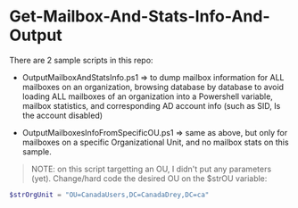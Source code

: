 # Get-Mailbox-And-Stats-Info-And-Output

There are 2 sample scripts in this repo:

- OutputMailboxAndStatsInfo.ps1 => to dump mailbox information for ALL mailboxes on an organization, browsing database by database to avoid loading ALL mailboxes of an organization into a Powershell variable, mailbox statistics, and corresponding AD account info (such as SID, Is the account disabled)

- OutputMailboxesInfoFromSpecificOU.ps1 => same as above, but only for mailboxes on a specific Organizational Unit, and no mailbox stats on this sample.
> NOTE: on this script targetting an OU, I didn't put any parameters (yet). Change/hard code the desired OU on the $strOU variable: 

```powershell
$strOrgUnit = "OU=CanadaUsers,DC=CanadaDrey,DC=ca"
```

